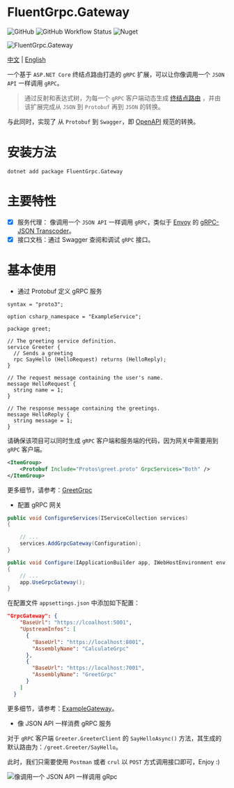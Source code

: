 # FluentGrpc.Gateway

![GitHub](https://img.shields.io/github/license/qinyuanpei/FluentGrpc.Gateway) ![GitHub Workflow Status](https://img.shields.io/github/workflow/status/qinyuanpei/FluentGrpc.Gateway/Release) ![Nuget](https://img.shields.io/nuget/v/FluentGrpc.Gateway)

![FluentGrpc.Gateway](https://raw.fastgit.org/qinyuanpei/FluentGrpc.Gateway/master/example/Screenshots/FluentGrpc.Gateway.png)

[中文](https://github.com/qinyuanpei/FluentGrpc.Gateway/blob/master/README_CN.md) | [English](https://github.com/qinyuanpei/FluentGrpc.Gateway/blob/master/README.md)

一个基于 `ASP.NET Core` 终结点路由打造的 `gRPC` 扩展，可以让你像调用一个 `JSON API` 一样调用 `gRPC`。

> 通过反射和表达式树，为每一个 `gRPC` 客户端动态生成 [终结点路由](https://docs.microsoft.com/en-us/aspnet/core/fundamentals/routing?view=aspnetcore-5.0) ，并由该扩展完成从 `JSON` 到 `Protobuf` 再到 `JSON` 的转换。

与此同时，实现了 从 `Protobuf` 到 `Swagger`，即 [OpenAPI](https://swagger.io/specification/) 规范的转换。

# 安装方法

```
dotnet add package FluentGrpc.Gateway
```

# 主要特性

* [x] 服务代理： 像调用一个 `JSON API` 一样调用 `gRPC`，类似于 [Envoy](https://www.envoyproxy.io/)  的 [gRPC-JSON Transcoder](https://www.envoyproxy.io/docs/envoy/latest/configuration/http/http_filters/grpc_json_transcoder_filter)。
* [x] 接口文档：通过 Swagger 查阅和调试 `gRPC` 接口。

# 基本使用

* 通过 Protobuf 定义 gRPC 服务

```
syntax = "proto3";

option csharp_namespace = "ExampleService";

package greet;

// The greeting service definition.
service Greeter {
  // Sends a greeting
  rpc SayHello (HelloRequest) returns (HelloReply);
}

// The request message containing the user's name.
message HelloRequest {
  string name = 1;
}

// The response message containing the greetings.
message HelloReply {
  string message = 1;
}
```

请确保该项目可以同时生成 `gRPC` 客户端和服务端的代码，因为网关中需要用到 `gRPC` 客户端。

```xml
<ItemGroup>
    <Protobuf Include="Protos\greet.proto" GrpcServices="Both" />
</ItemGroup>
```
更多细节，请参考：[GreetGrpc](https://github.com/qinyuanpei/FluentGrpc.Gateway/tree/master/example/GreetGrpc)

* 配置 gRPC 网关

```csharp
public void ConfigureServices(IServiceCollection services)
{

    // ...
    services.AddGrpcGateway(Configuration);
}

public void Configure(IApplicationBuilder app, IWebHostEnvironment env)
{
    // ...
    app.UseGrpcGateway();
}
```

在配置文件 `appsettings.json` 中添加如下配置：

```json
"GrpcGateway": {
    "BaseUrl": "https://lcoalhost:5001",
    "UpstreamInfos": [
      {
        "BaseUrl": "https://localhost:8001",
        "AssemblyName": "CalculateGrpc"
      },
      {
        "BaseUrl": "https://localhost:7001",
        "AssemblyName": "GreetGrpc"
      }
    ]
  }
```


更多细节，请参考：[ExampleGateway](https://github.com/qinyuanpei/FluentGrpc.Gateway/tree/master/example/ExampleGateway)。

* 像 JSON API 一样消费 gRPC 服务

对于 `gRPC` 客户端 `Greeter.GreeterClient` 的 `SayHelloAsync()` 方法，其生成的默认路由为：`/greet.Greeter/SayHello`。

此时，我们只需要使用 `Postman` 或者 `crul` 以 `POST` 方式调用接口即可，Enjoy :)

![像调用一个 JSON API 一样调用 gRpc](https://raw.fastgit.org/qinyuanpei/FluentGrpc.Gateway/master/example/Screenshots/Swagger.png)

